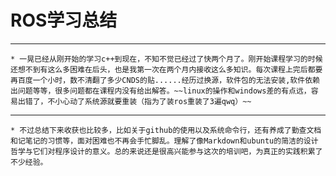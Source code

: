 # ROS学习总结
***
    * 一晃已经从刚开始的学习c++到现在，不知不觉已经过了快两个月了。刚开始课程学习的时候还想不到有这么多困难在后头，也是我第一次在两个月内接收这么多知识。每次课程上完后都要再百度一个小时，数不清翻了多少CNDS的贴......经历过换源，软件包的无法安装,软件依赖出问题等等，很多问题都在课程内没有给出解答。~~linux的操作和windows差的有点远，容易出错了，不小心动了系统源就要重装（指为了装ros重装了3遍qwq）~~
***

    * 不过总结下来收获也比较多，比如关于github的使用以及系统命令行，还有养成了勤查文档和记笔记的习惯等，面对困难也不再会手忙脚乱。理解了像Markdown和ubuntu的简洁的设计哲学与它们对程序设计的意义。总的来说还是很高兴能参与这次的培训吧，为真正的实践积累了不少经验。


